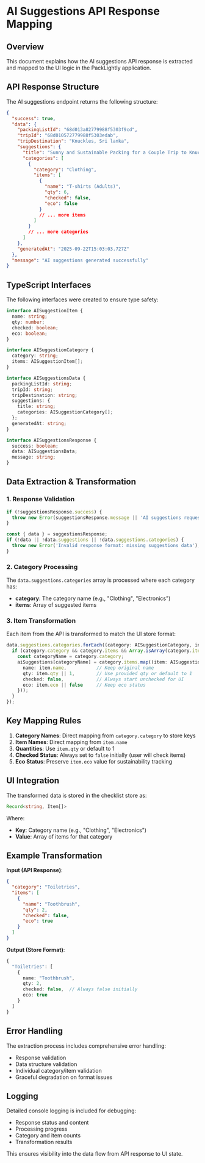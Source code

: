 # AI Suggestions API Response Mapping

## Overview
This document explains how the AI suggestions API response is extracted and mapped to the UI logic in the PackLightly application.

## API Response Structure

The AI suggestions endpoint returns the following structure:

```json
{
  "success": true,
  "data": {
    "packingListId": "68d013a82779988f5303f9cd",
    "tripId": "68d010572779988f5303edab", 
    "tripDestination": "Knuckles, Sri lanka",
    "suggestions": {
      "title": "Sunny and Sustainable Packing for a Couple Trip to Knuckles, Sri Lanka",
      "categories": [
        {
          "category": "Clothing",
          "items": [
            {
              "name": "T-shirts (Adults)",
              "qty": 6,
              "checked": false,
              "eco": false
            }
            // ... more items
          ]
        }
        // ... more categories
      ]
    },
    "generatedAt": "2025-09-22T15:03:03.727Z"
  },
  "message": "AI suggestions generated successfully"
}
```

## TypeScript Interfaces

The following interfaces were created to ensure type safety:

```typescript
interface AISuggestionItem {
  name: string;
  qty: number;
  checked: boolean;
  eco: boolean;
}

interface AISuggestionCategory {
  category: string;
  items: AISuggestionItem[];
}

interface AISuggestionsData {
  packingListId: string;
  tripId: string;
  tripDestination: string;
  suggestions: {
    title: string;
    categories: AISuggestionCategory[];
  };
  generatedAt: string;
}

interface AISuggestionsResponse {
  success: boolean;
  data: AISuggestionsData;
  message: string;
}
```

## Data Extraction & Transformation

### 1. Response Validation
```typescript
if (!suggestionsResponse.success) {
  throw new Error(suggestionsResponse.message || 'AI suggestions request failed');
}

const { data } = suggestionsResponse;
if (!data || !data.suggestions || !data.suggestions.categories) {
  throw new Error('Invalid response format: missing suggestions data');
}
```

### 2. Category Processing
The `data.suggestions.categories` array is processed where each category has:
- **category**: The category name (e.g., "Clothing", "Electronics")
- **items**: Array of suggested items

### 3. Item Transformation
Each item from the API is transformed to match the UI store format:

```typescript
data.suggestions.categories.forEach((category: AISuggestionCategory, index: number) => {
  if (category.category && category.items && Array.isArray(category.items)) {
    const categoryName = category.category;
    aiSuggestions[categoryName] = category.items.map((item: AISuggestionItem) => ({
      name: item.name,           // Keep original name
      qty: item.qty || 1,        // Use provided qty or default to 1
      checked: false,            // Always start unchecked for UI
      eco: item.eco || false     // Keep eco status
    }));
  }
});
```

## Key Mapping Rules

1. **Category Names**: Direct mapping from `category.category` to store keys
2. **Item Names**: Direct mapping from `item.name`
3. **Quantities**: Use `item.qty` or default to 1
4. **Checked Status**: Always set to `false` initially (user will check items)
5. **Eco Status**: Preserve `item.eco` value for sustainability tracking

## UI Integration

The transformed data is stored in the checklist store as:
```typescript
Record<string, Item[]>
```

Where:
- **Key**: Category name (e.g., "Clothing", "Electronics")
- **Value**: Array of items for that category

## Example Transformation

**Input (API Response)**:
```json
{
  "category": "Toiletries",
  "items": [
    {
      "name": "Toothbrush",
      "qty": 2,
      "checked": false,
      "eco": true
    }
  ]
}
```

**Output (Store Format)**:
```typescript
{
  "Toiletries": [
    {
      name: "Toothbrush",
      qty: 2,
      checked: false,  // Always false initially
      eco: true
    }
  ]
}
```

## Error Handling

The extraction process includes comprehensive error handling:
- Response validation
- Data structure validation
- Individual category/item validation
- Graceful degradation on format issues

## Logging

Detailed console logging is included for debugging:
- Response status and content
- Processing progress
- Category and item counts
- Transformation results

This ensures visibility into the data flow from API response to UI state.